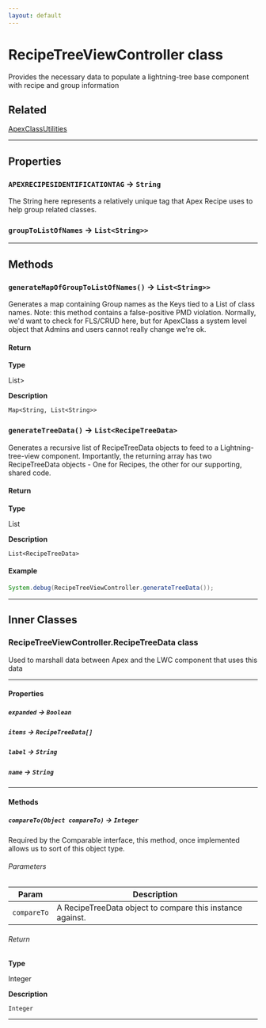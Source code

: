 ```yaml
---
layout: default
---
```

# RecipeTreeViewController class

Provides the necessary data to populate a lightning-tree base component with recipe and group information

## Related

[ApexClassUtilities](https://github.com/trailheadapps/apex-recipes/wiki/ApexClassUtilities.md)

---
## Properties

### `APEXRECIPESIDENTIFICATIONTAG` → `String`

The String here represents a relatively unique tag that Apex Recipe uses to help group related classes.

### `groupToListOfNames` → `List<String>>`

---
## Methods
### `generateMapOfGroupToListOfNames()` → `List<String>>`

Generates a map containing Group names as the Keys tied to a List of class names. Note: this method contains a false-positive PMD violation. Normally, we'd want to check for FLS/CRUD here, but for ApexClass a system level object that Admins and users cannot really change we're ok.

#### Return

**Type**

List<String>>

**Description**

`Map<String, List<String>>`

### `generateTreeData()` → `List<RecipeTreeData>`

Generates a recursive list of RecipeTreeData objects to feed to a Lightning-tree-view component. Importantly, the returning array has two RecipeTreeData objects - One for Recipes, the other for our supporting, shared code.

#### Return

**Type**

List<RecipeTreeData>

**Description**

`List<RecipeTreeData>`

#### Example
```java
System.debug(RecipeTreeViewController.generateTreeData());
```

---
## Inner Classes

### RecipeTreeViewController.RecipeTreeData class

Used to marshall data between Apex and the LWC component that uses this data

---
#### Properties

##### `expanded` → `Boolean`

##### `items` → `RecipeTreeData[]`

##### `label` → `String`

##### `name` → `String`

---
#### Methods
##### `compareTo(Object compareTo)` → `Integer`

Required by the Comparable interface, this method, once implemented allows us to sort of this object type.

###### Parameters
|Param|Description|
|-----|-----------|
|`compareTo` |  A RecipeTreeData object to compare this instance against. |

###### Return

**Type**

Integer

**Description**

`Integer`

---
